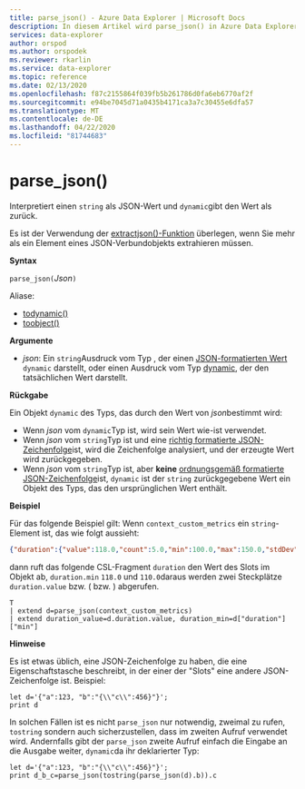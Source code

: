 ```yaml
---
title: parse_json() - Azure Data Explorer | Microsoft Docs
description: In diesem Artikel wird parse_json() in Azure Data Explorer beschrieben.
services: data-explorer
author: orspod
ms.author: orspodek
ms.reviewer: rkarlin
ms.service: data-explorer
ms.topic: reference
ms.date: 02/13/2020
ms.openlocfilehash: f87c2155864f039fb5b261786d0fa6eb6770af2f
ms.sourcegitcommit: e94be7045d71a0435b4171ca3a7c30455e6dfa57
ms.translationtype: MT
ms.contentlocale: de-DE
ms.lasthandoff: 04/22/2020
ms.locfileid: "81744683"
---
```

# <a name="parse_json"></a>parse_json()

Interpretiert einen `string` als JSON-Wert und `dynamic`gibt den Wert als zurück. 

Es ist der Verwendung der [extractjson()-Funktion](./extractjsonfunction.md) überlegen, wenn Sie mehr als ein Element eines JSON-Verbundobjekts extrahieren müssen.

**Syntax**

`parse_json(`*Json*`)`

Aliase:
- [todynamic()](./todynamicfunction.md)
- [toobject()](./todynamicfunction.md)

**Argumente**

* *json*: Ein `string`Ausdruck vom Typ , der einen [JSON-formatierten Wert](https://json.org/) `dynamic` darstellt, oder einen Ausdruck vom Typ [dynamic](./scalar-data-types/dynamic.md), der den tatsächlichen Wert darstellt.

**Rückgabe**

Ein Objekt `dynamic` des Typs, das durch den Wert von *json*bestimmt wird:
* Wenn *json* vom `dynamic`Typ ist, wird sein Wert wie-ist verwendet.
* Wenn *json* vom `string`Typ ist und eine [richtig formatierte JSON-Zeichenfolge](https://json.org/)ist, wird die Zeichenfolge analysiert, und der erzeugte Wert wird zurückgegeben.
* Wenn *json* vom `string`Typ ist, aber **keine** [ordnungsgemäß formatierte JSON-Zeichenfolge](https://json.org/)ist, `dynamic` ist der `string` zurückgegebene Wert ein Objekt des Typs, das den ursprünglichen Wert enthält.

**Beispiel**

Für das folgende Beispiel gilt: Wenn `context_custom_metrics` ein `string`-Element ist, das wie folgt aussieht: 

```json
{"duration":{"value":118.0,"count":5.0,"min":100.0,"max":150.0,"stdDev":0.0,"sampledValue":118.0,"sum":118.0}}
```

dann ruft das folgende CSL-Fragment `duration` den Wert des Slots im Objekt ab, `duration.min` `118.0` und `110.0`daraus werden zwei Steckplätze `duration.value` bzw. ( bzw. ) abgerufen.

```kusto
T
| extend d=parse_json(context_custom_metrics) 
| extend duration_value=d.duration.value, duration_min=d["duration"]["min"]
```

**Hinweise**

Es ist etwas üblich, eine JSON-Zeichenfolge zu haben, die eine Eigenschaftstasche beschreibt, in der einer der "Slots" eine andere JSON-Zeichenfolge ist. Beispiel:

```kusto
let d='{"a":123, "b":"{\\"c\\":456}"}';
print d
```

In solchen Fällen ist es nicht `parse_json` nur notwendig, zweimal zu rufen, `tostring` sondern auch sicherzustellen, dass im zweiten Aufruf verwendet wird. Andernfalls gibt der `parse_json` zweite Aufruf einfach die Eingabe an die Ausgabe weiter, `dynamic`da ihr deklarierter Typ:

```kusto
let d='{"a":123, "b":"{\\"c\\":456}"}';
print d_b_c=parse_json(tostring(parse_json(d).b)).c
```